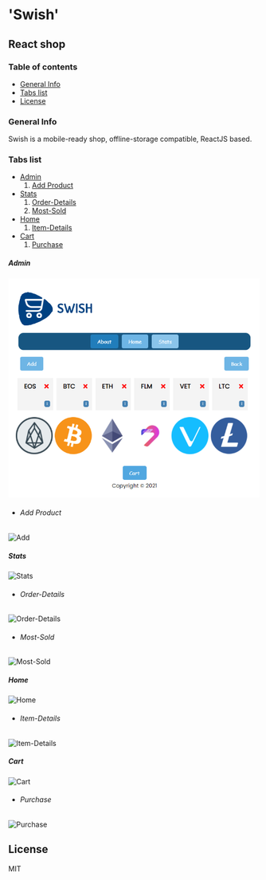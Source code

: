 # 'Swish'
## React shop
### Table of contents
* [General Info](#general-info)
* [Tabs list](#tabs-list)
* [License](#license)

### General Info

Swish is a mobile-ready shop, offline-storage compatible,
ReactJS based.

### Tabs list

- [Admin](#admin)
    1. [Add Product](#add-product)
- [Stats](#stats)
    1. [Order-Details](#order-details)
    2. [Most-Sold](#most-sold)
- [Home](#home)
    1. [Item-Details](#item-Details)
- [Cart](#cart)
    1. [Purchase](#purchase)


##### Admin
![Admins](./public/images/admin.png)

- ###### Add Product
![Add](https://upload.wikimedia.org/wikipedia/commons/thumb/4/4e/Addproduct.png/518px-Addproduct.png)

##### Stats
![Stats](https://upload.wikimedia.org/wikipedia/commons/thumb/a/aa/Stats.png/704px-Stats.png)

- ###### Order-Details
![Order-Details](https://upload.wikimedia.org/wikipedia/commons/thumb/3/3a/Orderdetails.png/710px-Orderdetails.png)

- ###### Most-Sold
![Most-Sold](https://upload.wikimedia.org/wikipedia/commons/2/2a/Mostsold.png)

##### Home
![Home](https://upload.wikimedia.org/wikipedia/commons/thumb/d/d2/Homee.png/662px-Homee.png)
- ###### Item-Details
![Item-Details](https://upload.wikimedia.org/wikipedia/commons/thumb/a/ac/Itemdetails.png/671px-Itemdetails.png)

##### Cart
![Cart](https://upload.wikimedia.org/wikipedia/commons/thumb/1/1a/Cartt.png/663px-Cartt.png)
- ###### Purchase
![Purchase](https://upload.wikimedia.org/wikipedia/commons/f/f1/Purchase.png)


## License

MIT

